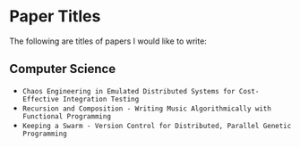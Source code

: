 # Paper Titles

The following are titles of papers I would like to write:

## Computer Science

- `Chaos Engineering in Emulated Distributed Systems for Cost-Effective Integration Testing`
- `Recursion and Composition - Writing Music Algorithmically with Functional Programming`
- `Keeping a Swarm - Version Control for Distributed, Parallel Genetic Programming`